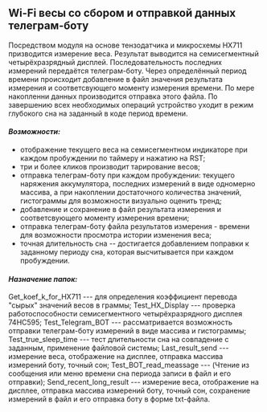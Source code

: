 ## Wi-Fi весы со сбором и отправкой данных телеграм-боту

Посредством модуля на основе тензодатчика и микросхемы HX711 призводится измерение веса. Результат выводится на семисегментный четырёхразрядный дисплей. Последовательность последних измерений передаётся телеграм-боту. Через определённый период времени происходит добавление в файл значения результата измерения и соответсвующего моменту измерения времени. По мере накопленни данных производится отправка этого файла. По завершению всех необходимых операций устройство уходит в режим глубокого сна на заданный в коде период времени.

#### ___Возможности:___
+ отображение текущего веса на семисегментном индикаторе при каждом пробуждении по таймеру и нажатию на RST;
+ три и более кликов производит тарирование весов;
+ отправка телеграм-боту при каждом пробуждении: текущего наряжения аккумулятора, последних измерений в виде одномерно массива, а при накоплении достаточного количества значений, гистограммы для возможности визуально оценить тренд;
+ добавление и сохранение в файл результата измерения и соответсвующего моменту измерения времени;
+ отправка телеграм-боту файла результатов измерения - времени для возможности просмотра истории изменения веса;
+ точная длительность сна -- достигается добавлением поправки к заданному периоду сна, которая высчитывается при каждом пробуждении.

#### ___Назначение папок:___
Get_koef_k_for_HX711 --- для определения коэффициент перевода "сырых" значений весов в граммы;
Test_HX_Display --- проверка работоспособности семисегментного четырёхразрядного дисплея 74HC595;
Test_Telegram_BOT  --- рассматривается возможность отправки телеграм-боту измерений в виде массива и гистограммы;
Test_true_sleep_time --- тест длительности сна на совпадение с заданным, применение файловой системы;
Last_result_send --- измерение веса, отображение на дисплее, отправка массива измерений боту, точный сон;
Test_BOT_read_meassage --- (Чтение из сообщения или меню времени сна периода записи в файл и его отправки);
Send_recent_long_result --- измерение веса, отображение на дисплее, отправка массива измерений боту, точный сон, сохранение измерений  в файл и его отправка боту в форме txt-файла.
